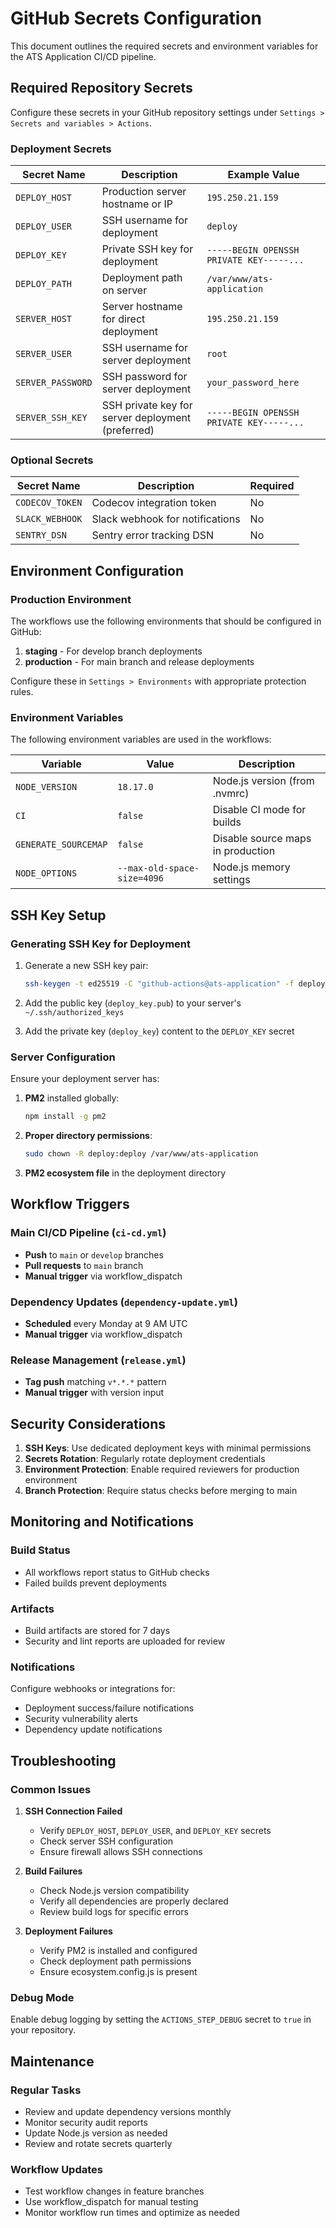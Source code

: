 # GitHub Secrets Configuration

This document outlines the required secrets and environment variables for the ATS Application CI/CD pipeline.

## Required Repository Secrets

Configure these secrets in your GitHub repository settings under `Settings > Secrets and variables > Actions`.

### Deployment Secrets

| Secret Name | Description | Example Value |
|-------------|-------------|---------------|
| `DEPLOY_HOST` | Production server hostname or IP | `195.250.21.159` |
| `DEPLOY_USER` | SSH username for deployment | `deploy` |
| `DEPLOY_KEY` | Private SSH key for deployment | `-----BEGIN OPENSSH PRIVATE KEY-----...` |
| `DEPLOY_PATH` | Deployment path on server | `/var/www/ats-application` |
| `SERVER_HOST` | Server hostname for direct deployment | `195.250.21.159` |
| `SERVER_USER` | SSH username for server deployment | `root` |
| `SERVER_PASSWORD` | SSH password for server deployment | `your_password_here` |
| `SERVER_SSH_KEY` | SSH private key for server deployment (preferred) | `-----BEGIN OPENSSH PRIVATE KEY-----...` |

### Optional Secrets

| Secret Name | Description | Required |
|-------------|-------------|----------|
| `CODECOV_TOKEN` | Codecov integration token | No |
| `SLACK_WEBHOOK` | Slack webhook for notifications | No |
| `SENTRY_DSN` | Sentry error tracking DSN | No |

## Environment Configuration

### Production Environment

The workflows use the following environments that should be configured in GitHub:

1. **staging** - For develop branch deployments
2. **production** - For main branch and release deployments

Configure these in `Settings > Environments` with appropriate protection rules.

### Environment Variables

The following environment variables are used in the workflows:

| Variable | Value | Description |
|----------|-------|-------------|
| `NODE_VERSION` | `18.17.0` | Node.js version (from .nvmrc) |
| `CI` | `false` | Disable CI mode for builds |
| `GENERATE_SOURCEMAP` | `false` | Disable source maps in production |
| `NODE_OPTIONS` | `--max-old-space-size=4096` | Node.js memory settings |

## SSH Key Setup

### Generating SSH Key for Deployment

1. Generate a new SSH key pair:
   ```bash
   ssh-keygen -t ed25519 -C "github-actions@ats-application" -f deploy_key
   ```

2. Add the public key (`deploy_key.pub`) to your server's `~/.ssh/authorized_keys`

3. Add the private key (`deploy_key`) content to the `DEPLOY_KEY` secret

### Server Configuration

Ensure your deployment server has:

1. **PM2** installed globally:
   ```bash
   npm install -g pm2
   ```

2. **Proper directory permissions**:
   ```bash
   sudo chown -R deploy:deploy /var/www/ats-application
   ```

3. **PM2 ecosystem file** in the deployment directory

## Workflow Triggers

### Main CI/CD Pipeline (`ci-cd.yml`)
- **Push** to `main` or `develop` branches
- **Pull requests** to `main` branch
- **Manual trigger** via workflow_dispatch

### Dependency Updates (`dependency-update.yml`)
- **Scheduled** every Monday at 9 AM UTC
- **Manual trigger** via workflow_dispatch

### Release Management (`release.yml`)
- **Tag push** matching `v*.*.*` pattern
- **Manual trigger** with version input

## Security Considerations

1. **SSH Keys**: Use dedicated deployment keys with minimal permissions
2. **Secrets Rotation**: Regularly rotate deployment credentials
3. **Environment Protection**: Enable required reviewers for production environment
4. **Branch Protection**: Require status checks before merging to main

## Monitoring and Notifications

### Build Status
- All workflows report status to GitHub checks
- Failed builds prevent deployments

### Artifacts
- Build artifacts are stored for 7 days
- Security and lint reports are uploaded for review

### Notifications
Configure webhooks or integrations for:
- Deployment success/failure notifications
- Security vulnerability alerts
- Dependency update notifications

## Troubleshooting

### Common Issues

1. **SSH Connection Failed**
   - Verify `DEPLOY_HOST`, `DEPLOY_USER`, and `DEPLOY_KEY` secrets
   - Check server SSH configuration
   - Ensure firewall allows SSH connections

2. **Build Failures**
   - Check Node.js version compatibility
   - Verify all dependencies are properly declared
   - Review build logs for specific errors

3. **Deployment Failures**
   - Verify PM2 is installed and configured
   - Check deployment path permissions
   - Ensure ecosystem.config.js is present

### Debug Mode

Enable debug logging by setting the `ACTIONS_STEP_DEBUG` secret to `true` in your repository.

## Maintenance

### Regular Tasks
- Review and update dependency versions monthly
- Monitor security audit reports
- Update Node.js version as needed
- Review and rotate secrets quarterly

### Workflow Updates
- Test workflow changes in feature branches
- Use workflow_dispatch for manual testing
- Monitor workflow run times and optimize as needed